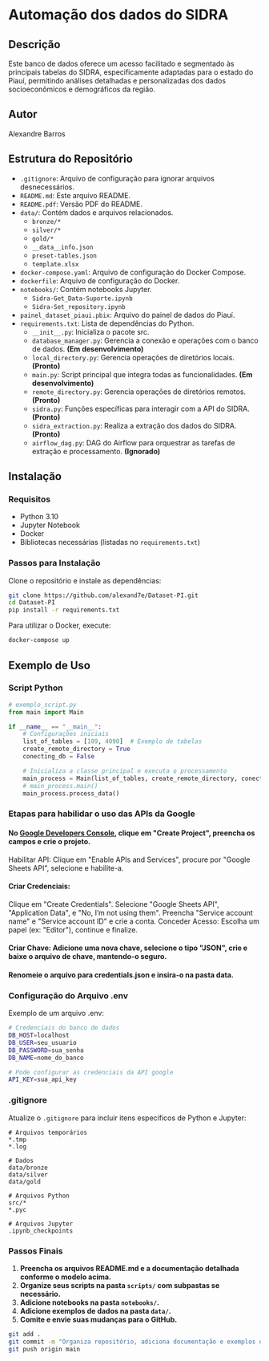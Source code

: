 
# Automação dos dados do SIDRA

## Descrição
Este banco de dados oferece um acesso facilitado e segmentado às principais tabelas do SIDRA, especificamente adaptadas para o estado do Piauí, permitindo análises detalhadas e personalizadas dos dados socioeconômicos e demográficos da região.

## Autor
Alexandre Barros

## Estrutura do Repositório
- `.gitignore`: Arquivo de configuração para ignorar arquivos desnecessários.
- `README.md`: Este arquivo README.
- `README.pdf`: Versão PDF do README.
- `data/`: Contém dados e arquivos relacionados.
  - `bronze/*`
  - `silver/*`
  - `gold/*`
  - `__data__info.json`
  - `preset-tables.json`
  - `template.xlsx`
- `docker-compose.yaml`: Arquivo de configuração do Docker Compose.
- `dockerfile`: Arquivo de configuração do Docker.
- `notebooks/`: Contém notebooks Jupyter.
  - `Sidra-Get_Data-Suporte.ipynb`
  - `Sidra-Set_repository.ipynb`
- `painel_dataset_piaui.pbix`: Arquivo do painel de dados do Piauí.
- `requirements.txt`: Lista de dependências do Python.
  - `__init__.py`: Inicializa o pacote src.
  - `database_manager.py`: Gerencia a conexão e operações com o banco de dados. **(Em desenvolvimento)**
  - `local_directory.py`: Gerencia operações de diretórios locais. **(Pronto)**
  - `main.py`: Script principal que integra todas as funcionalidades. **(Em desenvolvimento)**
  - `remote_directory.py`: Gerencia operações de diretórios remotos. **(Pronto)**
  - `sidra.py`: Funções específicas para interagir com a API do SIDRA. **(Pronto)**
  - `sidra_extraction.py`: Realiza a extração dos dados do SIDRA. **(Pronto)**
  - `airflow_dag.py`: DAG do Airflow para orquestrar as tarefas de extração e processamento. **(Ignorado)**


## Instalação

### Requisitos
- Python 3.10
- Jupyter Notebook
- Docker
- Bibliotecas necessárias (listadas no `requirements.txt`)

### Passos para Instalação
Clone o repositório e instale as dependências:

```bash
git clone https://github.com/alexand7e/Dataset-PI.git
cd Dataset-PI
pip install -r requirements.txt
```

Para utilizar o Docker, execute:

```bash
docker-compose up
```

## Exemplo de Uso

### Script Python

```Python
# exemplo_script.py
from main import Main

if __name__ == "__main__":
    # Configurações iniciais
    list_of_tables = [109, 4090]  # Exemplo de tabelas
    create_remote_directory = True
    conecting_db = False

    # Inicializa a classe principal e executa o processamento
    main_process = Main(list_of_tables, create_remote_directory, conecting_db)
    # main_process.main()
    main_process.process_data()
```

### Etapas para habilidar o uso das APIs da Google


#### No [Google Developers Console](https://console.developers.google.com/), clique em "Create Project", preencha os campos e crie o projeto.

Habilitar API: Clique em "Enable APIs and Services", procure por "Google Sheets API", selecione e habilite-a.

#### Criar Credenciais:

Clique em "Create Credentials".
Selecione "Google Sheets API", "Application Data", e "No, I’m not using them".
Preencha "Service account name" e "Service account ID" e crie a conta.
Conceder Acesso: Escolha um papel (ex: "Editor"), continue e finalize.

#### Criar Chave: Adicione uma nova chave, selecione o tipo "JSON", crie e baixe o arquivo de chave, mantendo-o seguro.

#### Renomeie o arquivo para credentials.json e insira-o na pasta data.


### Configuração do Arquivo .env

Exemplo de um arquivo .env:

```bash
# Credenciais do banco de dados
DB_HOST=localhost
DB_USER=seu_usuario
DB_PASSWORD=sua_senha
DB_NAME=nome_do_banco

# Pode configurar as credenciais da API google
API_KEY=sua_api_key

```

### .gitignore

Atualize o `.gitignore` para incluir itens específicos de Python e Jupyter:

```
# Arquivos temporários
*.tmp
*.log

# Dados
data/bronze
data/silver
data/gold

# Arquivos Python
src/*
*.pyc

# Arquivos Jupyter
.ipynb_checkpoints
```

### Passos Finais

1. **Preencha os arquivos README.md e a documentação detalhada conforme o modelo acima.**
2. **Organize seus scripts na pasta `scripts/` com subpastas se necessário.**
3. **Adicione notebooks na pasta `notebooks/`.**
4. **Adicione exemplos de dados na pasta `data/`.**
5. **Comite e envie suas mudanças para o GitHub.**

```bash
git add .
git commit -m "Organiza repositório, adiciona documentação e exemplos de uso"
git push origin main
```

